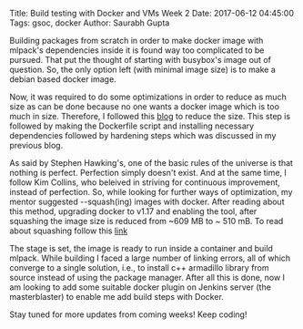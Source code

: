 Title: Build testing with Docker and VMs Week 2
Date: 2017-06-12 04:45:00
Tags: gsoc, docker
Author: Saurabh Gupta

Building packages from scratch in order to make docker image with mlpack's 
dependencies inside it is found  way too complicated to be pursued. That put
the thought of starting with busybox's image out of question.
So, the only option left (with minimal image size) is to make a debian based
docker image. 

Now, it was required to do some optimizations in order to reduce as much size
as can be done because no one wants a docker image which is too much in size.
Therefore, I followed this [blog](https://wiki.debian.org/ReduceDebian) to 
reduce the size. This step is followed by making the Dockerfile script and
installing necessary dependencies followed by hardening steps which was 
discussed in my previous blog. 

As said by Stephen Hawking's, one of the basic rules of the universe is that 
nothing is perfect. Perfection simply doesn't exist. And at the same time, I 
follow Kim Collins, who beleived in striving for continuous improvement, instead
of perfection. So, while looking for further ways of optimization, my mentor
suggested --squash(ing) images with docker. After reading about this method,
upgrading docker to v1.17 and enabling the tool, after squashing the image size
is reduced from ~609 MB to ~ 510 mB. To read about squashing follow this 
[link](https://blog.docker.com/2017/01/whats-new-in-docker-1-13/)

The stage is set, the image is ready to run inside a container and build mlpack.
While building I faced a large number of linking errors, all of which converge
to a single solution, i.e., to install c++ armadillo library from source instead
of using the package manager. After all this is done, now I am looking to add
some suitable docker plugin on Jenkins server (the masterblaster) to enable me
add build steps with Docker. 

Stay tuned for more updates from coming weeks! Keep coding!  